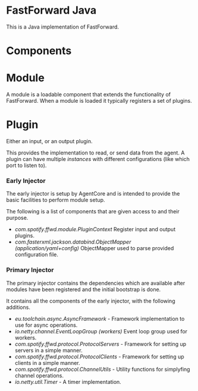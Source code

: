 # FastForward Java

This is a Java implementation of FastForward.

# Components

# Module

A module is a loadable component that extends the functionality of FastForward.
When a module is loaded it typically registers a set of plugins.

# Plugin

Either an input, or an output plugin.

This provides the implementation to read, or send data from the agent.
A plugin can have multiple _instances_ with different configurations (like
which port to listen to).

### Early Injector

The early injector is setup by AgentCore and is intended to provide the basic
facilities to perform module setup.

The following is a list of components that are given access to and their
purpose.

* _com.spotify.ffwd.module.PluginContext_
  Register input and output plugins.
* _com.fasterxml.jackson.databind.ObjectMapper (application/yaml+config)_
  ObjectMapper used to parse provided configuration file.

### Primary Injector

The primary injector contains the dependencies which are available after
modules have been registered and the initial bootstrap is done.

It contains all the components of the early injector, with the following
additions.

* _eu.toolchain.async.AsyncFramework_ - Framework implementation to use for
  async operations.
* _io.netty.channel.EventLoopGroup (workers)_ Event loop group used for
  workers.
* _com.spotify.ffwd.protocol.ProtocolServers_ - Framework for setting up
  servers in a simple manner.
* _com.spotify.ffwd.protocol.ProtocolClients_ - Framework for setting up
  clients in a simple manner.
* _com.spotify.ffwd.protocol.ChannelUtils_ - Utility functions for simplyfing
  channel operations.
* _io.netty.util.Timer_ - A timer implementation.
